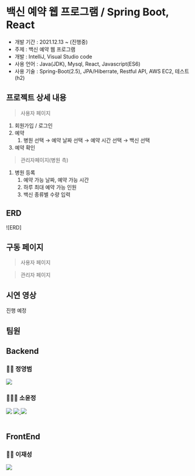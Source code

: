 # 백신 예약 웹 프로그램 / Spring Boot, React
* 개발 기간 : 2021.12.13 ~ (진행중)
* 주제 : 백신 예약 웹 프로그램
* 개발 : IntelliJ, Visual Studio code
* 사용 언어 : Java(JDK), Mysql, React, Javascript(ES6)
* 사용 기술 : Spring-Boot(2.5), JPA/Hiberrate, Restful API, AWS EC2, 테스트(h2)

## 프로젝트 상세 내용 ##
> 사용자 페이지
1. 회원가입 / 로그인 
2. 예약
   1. 병원 선택 → 예약 날짜 선택 → 예약 시간 선택 → 백신 선택
3. 예약 확인

> 관리자페이지(병원 측)
1. 병원 등록
   1. 예약 가능 날짜, 예약 가능 시간
   2. 하루 최대 예약 가능 인원
   3. 백신 종류별 수량 입력

## ERD ##
![ERD]
<br/>

## 구동 페이지 ##
> 사용자 페이지


> 관리자 페이지


## 시연 영상 ##
진행 예정 

## <b>팀원 </b> ##
## Backend ##
### 👨‍💻 정영범 <br/> ###
<a href="https://github.com/jeongyoungbeom">
<img src="https://img.shields.io/badge/Github-181717?style=flat-square&logo=Github&logoColor=white"/></a>
<br/>

### 👩🏻‍💻 소윤정 <br/> ###
<a href="https://github.com/soyounjeong">
<img src="https://img.shields.io/badge/Github-181717?style=flat-square&logo=Github&logoColor=white"/></a>
<a href="https://velog.io/@soyounjeong">
<img src="https://img.shields.io/badge/Velog-3DDC84?style=flat-square&logo=Blogger&logoColor=white"/>
</a>
<a href="https://swamp-swordtail-fb4.notion.site/So-Yoon-Jeong-57d1bdd80d2246b58ed064bd32e26949">
<img src="https://img.shields.io/badge/Notion-000000?style=flat-square&logo=Notion&logoColor=white"/>
</a>
<br/><br/>

## FrontEnd ##
### 👨‍💻 이재성 <br/> ###
<a href="https://github.com/jaesung712">
<img src="https://img.shields.io/badge/Github-181717?style=flat-square&logo=Github&logoColor=white"/></a>
